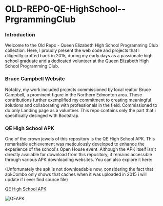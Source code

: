 # OLD-REPO-QE-HighSchool--PrgrammingClub

### Introduction
Welcome to the Old Repo - Queen Elizabeth High School Programming Club collection. Here, I proudly present the web code and projects that I diligently crafted back in 2015, during my early days as a passionate high school graduate and a dedicated volunteer at the Queen Elizabeth High School Programming Club.

### Bruce Campbell Website
Notably, my work included projects commissioned by local realtor Bruce Campbell, a prominent figure in the Northern Edmonton area. 
These contributions further exemplified my commitment to creating meaningful solutions and collaborating with professionals in the field.
Commissioned to do only Landing page as a volunteer. This repo contains only the part that i specifically desinged with Bootstrap.

### QE High School APK
One of the crown jewels of this repository is the QE High School APK. This remarkable achievement was meticulously developed to enhance the experience of the school's Open House event. Although the APK itself isn't directly available for download from this repository, it remains accessible through various APK downloading websites. You can also explore it here:

(Unfortunately the apk is not downloadable now, considering the fact that apkCombo only shows that caches when it was uploaded in 2015
i will update if i ever find source file)

[QE High School APK](https://apkcombo.com/qe-high-school/com.app.appd9ec62257713/)

![QEAPK](https://github.com/SJLEE411/OLD-REPO-QE-HighSchool--PrgrammingClub/assets/130009892/1890088e-b02f-4440-9177-97d2cdc7202f)
